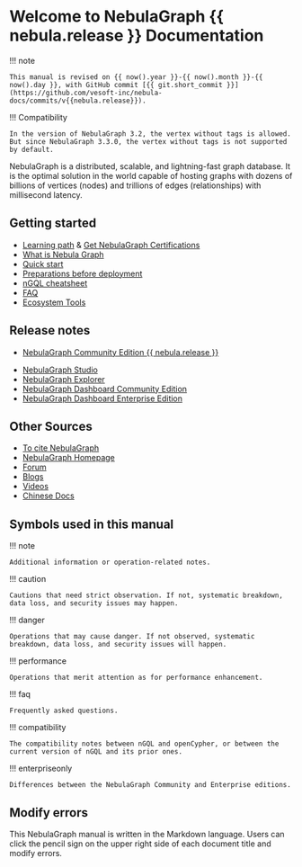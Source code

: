 # Welcome to NebulaGraph {{ nebula.release }} Documentation

<!--
!!! caution

    Documents of version {{ nebula.release }} are only for NebulaGraph Community Edition {{ nebula.release }} and the corresponding tools. NebulaGraph Enterprise Edition {{ nebula.release }} is not released ([the release cycle for NebulaGraph Enterprise Edition is usually 6 months](20.appendix/6.eco-tool-version.md)). For details, see [Release notes](20.appendix/release-notes/nebula-comm-release-note.md).
-->

!!! note

    This manual is revised on {{ now().year }}-{{ now().month }}-{{ now().day }}, with GitHub commit [{{ git.short_commit }}](https://github.com/vesoft-inc/nebula-docs/commits/v{{nebula.release}}).

!!! Compatibility

    In the version of NebulaGraph 3.2, the vertex without tags is allowed. But since NebulaGraph 3.3.0, the vertex without tags is not supported by default.

NebulaGraph is a distributed, scalable, and lightning-fast graph database. It is the optimal solution in the world capable of hosting graphs with dozens of billions of vertices (nodes) and trillions of edges (relationships) with millisecond latency.

## Getting started

* [Learning path](20.appendix/learning-path.md) & [Get NebulaGraph Certifications](https://academic.nebula-graph.io/?lang=EN_US)
* [What is Nebula Graph](1.introduction/1.what-is-nebula-graph.md)
* [Quick start](2.quick-start/1.quick-start-workflow.md)
* [Preparations before deployment](4.deployment-and-installation/1.resource-preparations.md)
* [nGQL cheatsheet](2.quick-start/6.cheatsheet-for-ngql.md)
* [FAQ](20.appendix/0.FAQ.md)
* [Ecosystem Tools](20.appendix/6.eco-tool-version.md)
  

## Release notes

- [NebulaGraph Community Edition {{ nebula.release }}](20.appendix/release-notes/nebula-comm-release-note.md)
<!-- - [NebulaGraph Enterprise Edition {{ nebula.release }}](20.appendix/release-notes/nebula-ent-release-note.md)。 -->
- [NebulaGraph Studio](20.appendix/release-notes/studio-release-note.md)
- [NebulaGraph Explorer](20.appendix/release-notes/explorer-release-note.md)
- [NebulaGraph Dashboard Community Edition](20.appendix/release-notes/dashboard-comm-release-note.md)
- [NebulaGraph Dashboard Enterprise Edition](20.appendix/release-notes/dashboard-ent-release-note.md)


## Other Sources

- [To cite NebulaGraph](https://arxiv.org/abs/2206.07278)
- [NebulaGraph Homepage](https://nebula-graph.io/)
- [Forum](https://github.com/vesoft-inc/nebula/discussions)
- [Blogs](https://nebula-graph.io/posts/)
- [Videos](https://www.youtube.com/channel/UC73V8q795eSEMxDX4Pvdwmw)
- [Chinese Docs](https://docs.nebula-graph.com.cn/)

## Symbols used in this manual

<!-- 
This manual has over 40 cautions.
This manual has over 30 dangers.
This manual has over 80 compatibilities and corresponding tips.
-->

!!! note

    Additional information or operation-related notes.

!!! caution

    Cautions that need strict observation. If not, systematic breakdown, data loss, and security issues may happen.

!!! danger

    Operations that may cause danger. If not observed, systematic breakdown, data loss, and security issues will happen.

!!! performance

    Operations that merit attention as for performance enhancement.

!!! faq

    Frequently asked questions.

!!! compatibility

    The compatibility notes between nGQL and openCypher, or between the current version of nGQL and its prior ones. 

!!! enterpriseonly

    Differences between the NebulaGraph Community and Enterprise editions.

## Modify errors
 
This NebulaGraph manual is written in the Markdown language. Users can click the pencil sign on the upper right side of each document title and modify errors.
